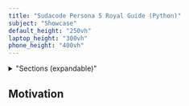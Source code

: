 ```yaml
---
title: "Sudacode Persona 5 Royal Guide (Python)"
subject: "Showcase"
default_height: "250vh"
laptop_height: "300vh"
phone_height: "400vh"
---
```


<details>
<summary>"Sections (expandable)"</summary>

- [Motivation](#motivation)

</details>

## Motivation <a name="motivation"></a>
